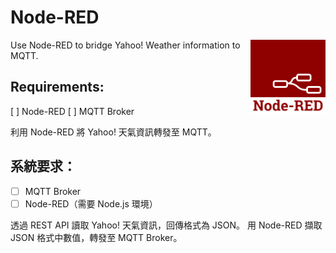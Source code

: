 # Node-RED
<img src="Node-red-icon.png" width="120" align="right" />

Use Node-RED to bridge Yahoo! Weather information to MQTT.

## Requirements:
[ ] Node-RED
[ ] MQTT Broker

利用 Node-RED 將 Yahoo! 天氣資訊轉發至 MQTT。

## 系統要求：
* [ ] MQTT Broker
* [ ] Node-RED（需要 Node.js 環境）

透過 REST API 讀取 Yahoo! 天氣資訊，回傳格式為 JSON。
用 Node-RED 擷取 JSON 格式中數值，轉發至 MQTT Broker。
